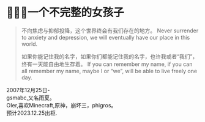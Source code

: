 # 🏳️‍⚧️🍥一个不完整的女孩子
> 不向焦虑与抑郁投降，这个世界终会有我们存在的地方。
> Never surrender to anxiety and depression, we will eventually have our place in this world.
>
> 如果你能记住我的名字，如果你们都能记住我的名字，也许我或者“我们”，终有一天能自由地生存着。
> If you can remember my name, if you can all remember my name, maybe I or “we”, will be able to live freely one day.

 
2007年12月25日-  
gsmabc,又名雨夏。  
OIer,喜欢Minecraft,原神，崩坏三，phigros。  
预计2023.12.25出柜.
